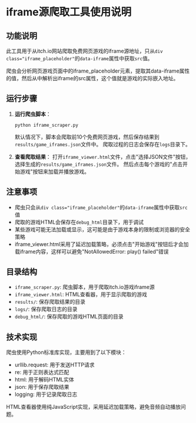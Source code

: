 # iframe源爬取工具使用说明

## 功能说明

此工具用于从itch.io网站爬取免费网页游戏的iframe源地址，只从`div class="iframe_placeholder"`的`data-iframe`属性中获取`src`值。

爬虫会分析网页游戏页面中的iframe_placeholder元素，提取其data-iframe属性的值，然后从中解析出iframe的src属性，这个值就是游戏的实际嵌入地址。

## 运行步骤

1. **运行爬虫脚本**：
   ```
   python iframe_scraper.py
   ```
   默认情况下，脚本会爬取前10个免费网页游戏，然后保存结果到`results/game_iframes.json`文件中。
   爬取过程的日志会保存在`logs`目录下。

2. **查看爬取结果**：
   打开`iframe_viewer.html`文件，点击"选择JSON文件"按钮，选择生成的`results/game_iframes.json`文件。
   然后点击每个游戏的"点击开始游戏"按钮来加载并播放游戏。

## 注意事项

- 爬虫只会从`div class="iframe_placeholder"`的`data-iframe`属性中获取`src`值
- 爬取的游戏HTML会保存在`debug_html`目录下，用于调试
- 某些游戏可能无法加载或显示，这可能是由于游戏本身的限制或浏览器的安全策略
- iframe_viewer.html采用了延迟加载策略，必须点击"开始游戏"按钮后才会加载iframe内容，这样可以避免"NotAllowedError: play() failed"错误

## 目录结构

- `iframe_scraper.py`: 爬虫脚本，用于爬取itch.io游戏iframe源
- `iframe_viewer.html`: HTML查看器，用于显示爬取的游戏
- `results/`: 保存爬取结果的目录
- `logs/`: 保存爬取日志的目录
- `debug_html/`: 保存爬取的游戏HTML页面的目录

## 技术实现

爬虫使用Python标准库实现，主要用到了以下模块：
- urllib.request: 用于发送HTTP请求
- re: 用于正则表达式匹配
- html: 用于解码HTML实体
- json: 用于保存爬取结果
- logging: 用于记录爬取日志

HTML查看器使用纯JavaScript实现，采用延迟加载策略，避免音频自动播放问题。 